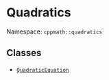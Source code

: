 # Quadratics
Namespace: `cppmath::quadratics`

## Classes

- [`QuadraticEquation`](<https://https123456789.github.io/CPP-Math/quadratics/QuadraticEquation>)